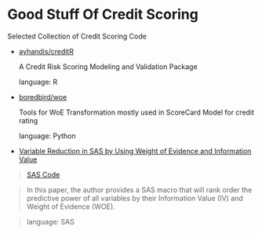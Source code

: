 # Good Stuff Of Credit Scoring
Selected Collection of Credit Scoring Code

- [ayhandis/creditR](https://github.com/ayhandis/creditR)

  A Credit Risk Scoring Modeling and Validation Package
  
  language: R

- [boredbird/woe](https://github.com/boredbird/woe)

  Tools for WoE Transformation mostly used in ScoreCard Model for credit rating
  
  language: Python
  
 - [Variable Reduction in SAS by Using Weight of Evidence and Information Value](http://support.sas.com/resources/papers/proceedings13/095-2013.pdf)
 
  >[SAS Code](./code/Variable_Reduction_By_WOE_IV.sas)
  
  >In this paper, the author provides a SAS macro that will rank order the predictive power of all variables by their
Information Value (IV) and Weight of Evidence (WOE). 

  >language: SAS
